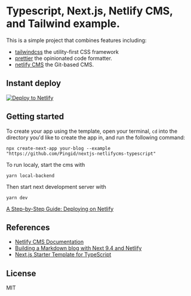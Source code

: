 # Typescript, Next.js, Netlify CMS, and Tailwind example.
This is a simple project that combines features including:
- [tailwindcss](https://github.com/tailwindlabs/tailwindcss) the utility-first CSS framework
- [prettier](https://github.com/prettier/prettier) the opinionated code formatter.
- [netlify CMS](https://github.com/netlify/netlify-cms) the Git-based CMS.

## Instant deploy
[![Deploy to Netlify](https://www.netlify.com/img/deploy/button.svg)](https://app.netlify.com/start/deploy?repository=https://github.com/Pingid/nextjs-netlifycms-typescript&stack=cms)


## Getting started

To create your app using the template, open your terminal, `cd` into the directory you'd like to create the app in,
and run the following command:

```
npx create-next-app your-blog --example "https://github.com/Pingid/nextjs-netlifycms-typescript"
```

To run localy, start the cms with 
```
yarn local-backend
``` 
Then start next development server with
```
yarn dev
```

[A Step-by-Step Guide: Deploying on Netlify](https://www.netlify.com/blog/2016/09/29/a-step-by-step-guide-deploying-on-netlify/)

## References

- [Netlify CMS Documentation](https://www.netlifycms.org/docs/intro/)
- [Building a Markdown blog with Next 9.4 and Netlify](https://www.netlify.com/blog/2020/05/04/building-a-markdown-blog-with-next-9.4-and-netlify/)
- [Next.js Starter Template for TypeScript](https://github.com/vercel/next-learn-starter/tree/master/typescript-final)

## License

MIT
